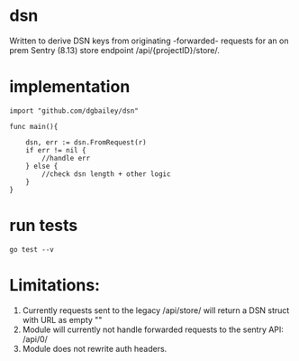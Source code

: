 # dsn

Written to derive DSN keys from originating -forwarded- requests for an on prem Sentry (8.13) store endpoint /api/{projectID}/store/.

# implementation
```
import "github.com/dgbailey/dsn"

func main(){

	dsn, err := dsn.FromRequest(r)
	if err != nil {
		//handle err
	} else {
        //check dsn length + other logic
	}
}

```

# run tests

```go test --v```

# Limitations:
1. Currently requests sent to the legacy /api/store/ will return a DSN struct with URL as empty ""
2. Module will currently not handle forwarded requests to the sentry API: /api/0/ 
3. Module does not rewrite auth headers.





    